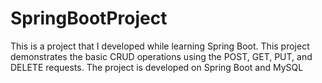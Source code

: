 # SpringBootProject
This is a project that I developed while learning Spring Boot. This project demonstrates the basic CRUD operations using the POST, GET, PUT, and DELETE requests. The project is developed on Spring Boot and MySQL
